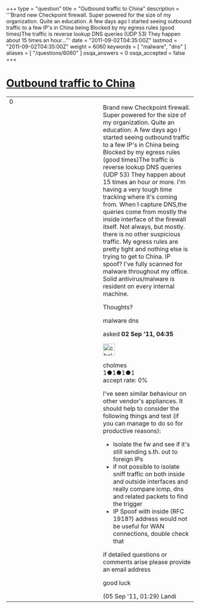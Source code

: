 +++
type = "question"
title = "Outbound traffic to China"
description = '''Brand new Checkpoint firewall. Super powered for the size of my organization. Quite an education. A few days ago I started seeing outbound traffic to a few IP&#x27;s in China being Blocked by my egress rules (good times)The traffic is reverse lookup DNS queries (UDP 53) They happen about 15 times an hour...'''
date = "2011-09-02T04:35:00Z"
lastmod = "2011-09-02T04:35:00Z"
weight = 6060
keywords = [ "malware", "dns" ]
aliases = [ "/questions/6060" ]
osqa_answers = 0
osqa_accepted = false
+++

<div class="headNormal">

# [Outbound traffic to China](/questions/6060/outbound-traffic-to-china)

</div>

<div id="main-body">

<div id="askform">

<table id="question-table" style="width:100%;"><colgroup><col style="width: 50%" /><col style="width: 50%" /></colgroup><tbody><tr class="odd"><td style="width: 30px; vertical-align: top"><div class="vote-buttons"><div id="post-6060-score" class="post-score" title="current number of votes">0</div><div id="favorite-count" class="favorite-count"></div></div></td><td><div id="item-right"><div class="question-body"><p>Brand new Checkpoint firewall. Super powered for the size of my organization. Quite an education. A few days ago I started seeing outbound traffic to a few IP's in China being Blocked by my egress rules (good times)The traffic is reverse lookup DNS queries (UDP 53) They happen about 15 times an hour or more. I'm having a very tough time tracking where it's coming from. When I capture DNS,the queries come from mostly the inside interface of the firewall itself. Not always, but mostly. there is no other suspicious traffic. My egress rules are pretty tight and nothing else is trying to get to China. IP spoof? I've fully scanned for malware throughout my office. Solid antivirus/malware is resident on every internal machine.</p><p>Thoughts?</p></div><div id="question-tags" class="tags-container tags">malware dns</div><div id="question-controls" class="post-controls"></div><div class="post-update-info-container"><div class="post-update-info post-update-info-user"><p>asked <strong>02 Sep '11, 04:35</strong></p><img src="https://secure.gravatar.com/avatar/527570a0e746a4066d14f0cd8f97545b?s=32&amp;d=identicon&amp;r=g" class="gravatar" width="32" height="32" alt="cholmes&#39;s gravatar image" /><p>cholmes<br />
<span class="score" title="1 reputation points">1</span><span title="1 badges"><span class="badge1">●</span><span class="badgecount">1</span></span><span title="1 badges"><span class="silver">●</span><span class="badgecount">1</span></span><span title="1 badges"><span class="bronze">●</span><span class="badgecount">1</span></span><br />
<span class="accept_rate" title="Rate of the user&#39;s accepted answers">accept rate:</span> <span title="cholmes has no accepted answers">0%</span></p></div></div><div id="comments-container-6060" class="comments-container"><span id="6089"></span><div id="comment-6089" class="comment"><div id="post-6089-score" class="comment-score"></div><div class="comment-text"><p>I've seen similar behaviour on other vendor's appliances. It should help to consider the following things and test (if you can manage to do so for productive reasons):</p><ul><li>Isolate the fw and see if it's still sending s.th. out to foreign IPs</li><li>if not possible to isolate sniff traffic on both inside and outside interfaces and really compare icmp, dns and related packets to find the trigger</li><li>IP Spoof with inside (RFC 1918?) address would not be useful for WAN connections, double check that</li></ul><p>if detailed questions or comments arise please provide an email address</p><p>good luck</p></div><div id="comment-6089-info" class="comment-info"><span class="comment-age">(05 Sep '11, 01:29)</span> Landi</div></div></div><div id="comment-tools-6060" class="comment-tools"></div><div class="clear"></div><div id="comment-6060-form-container" class="comment-form-container"></div><div class="clear"></div></div></td></tr></tbody></table>

</div>

</div>

